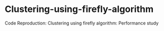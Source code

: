 # Clustering-using-firefly-algorithm
Code Reproduction: Clustering using firefly algorithm: Performance study
